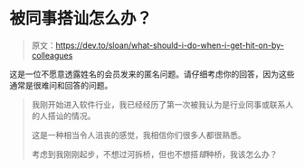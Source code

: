 # 被同事搭讪怎么办？

> 原文：<https://dev.to/sloan/what-should-i-do-when-i-get-hit-on-by-colleagues>

这是一位不愿意透露姓名的会员发来的匿名问题。请仔细考虑你的回答，因为这些通常是很难问和回答的问题。

> 我刚开始进入软件行业，我已经经历了第一次被我认为是行业同事或联系人的人搭讪的情况。
> 
> 这是一种相当令人沮丧的感觉，我相信你们很多人都很熟悉。
> 
> 考虑到我刚刚起步，不想过河拆桥，但也不想搭*错*种桥，我该怎么办？